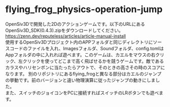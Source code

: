 # flying_frog_physics-operation-jump
OpenSiv3Dで開発した2Dのアクションゲームです。以下のURLにあるOpenSiv3D_SDK(0.4.3).zipをダウンロードしてください。<br>
https://zenn.dev/reputeless/articles/article-manual-install<br>
使用するOpenSiv3Dプロジェクト内のAPPフォルダと同じディレクトリにソースコードのファイルを入れ、Imagesフォルダ、Soundフォルダ、config.tomlはAppフォルダの中に入れれば遊べます。このゲームは、カエルをマウスの右クリック、左クリックを使ってどこまで高く飛ばせるかを競うゲームです。敵であるカラスやハリセンボンに当たったらアウトで、そのときの高さその時のスコアになります。
別のリポジトリにあるflying_frogと異なる部分はカエルのジャンプの挙動です。前のバージョンと違い物理演算に従ったジャンプの動きにしました。<br>
また、スイッチのジョイコンをPCに接続すればスイッチのLRボタンでも遊べます。
